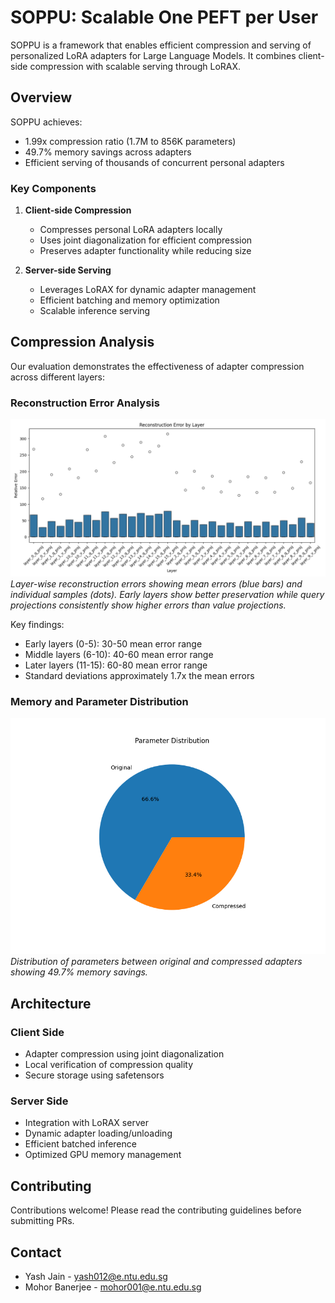
# SOPPU: Scalable One PEFT per User

SOPPU is a framework that enables efficient compression and serving of personalized LoRA adapters for Large Language Models. It combines client-side compression with scalable serving through LoRAX.

## Overview

SOPPU achieves:
- 1.99x compression ratio (1.7M to 856K parameters)
- 49.7% memory savings across adapters 
- Efficient serving of thousands of concurrent personal adapters

### Key Components

1. **Client-side Compression**
   - Compresses personal LoRA adapters locally
   - Uses joint diagonalization for efficient compression
   - Preserves adapter functionality while reducing size

2. **Server-side Serving** 
   - Leverages LoRAX for dynamic adapter management
   - Efficient batching and memory optimization
   - Scalable inference serving


## Compression Analysis

Our evaluation demonstrates the effectiveness of adapter compression across different layers:

### Reconstruction Error Analysis
![Reconstruction Error](compression_analysis/reconstruction_errors.png)
*Layer-wise reconstruction errors showing mean errors (blue bars) and individual samples (dots). Early layers show better preservation while query projections consistently show higher errors than value projections.*

Key findings:
- Early layers (0-5): 30-50 mean error range
- Middle layers (6-10): 40-60 mean error range
- Later layers (11-15): 60-80 mean error range
- Standard deviations approximately 1.7x the mean errors

### Memory and Parameter Distribution
![Parameter Distribution](compression_analysis/params_comparison.png)
*Distribution of parameters between original and compressed adapters showing 49.7% memory savings.*

## Architecture

### Client Side
- Adapter compression using joint diagonalization
- Local verification of compression quality
- Secure storage using safetensors

### Server Side
- Integration with LoRAX server
- Dynamic adapter loading/unloading
- Efficient batched inference
- Optimized GPU memory management

## Contributing

Contributions welcome! Please read the contributing guidelines before submitting PRs.

<!-- ## Citation

If you use SOPPU in your research, please cite:

```bibtex
@article{soppu2024,
  title={SOPPU: Scalable One PEFT per User},
  author={Jain, Yash and Banerjee, Mohor},
  year={2024}
}
```

## License

[Your chosen license] -->

## Contact

- Yash Jain - yash012@e.ntu.edu.sg
- Mohor Banerjee - mohor001@e.ntu.edu.sg
